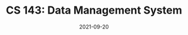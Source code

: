 ---
title: "CS 143: Data Management System"
collection: teaching
type: "Undergraduate"
venue: "UCLA"
date: 2021-09-20
---